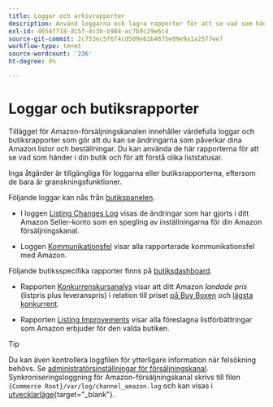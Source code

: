 ```yaml
---
title: Loggar och arkivrapporter
description: Använd loggarna och lagra rapporter för att se vad som händer i din Adobe Commerce eller Magento Open Source store och i era Amazon Marketplace-listor.
exl-id: 4654f718-d15f-4c3b-b984-ac7b9c29e6c4
source-git-commit: 2c753ec5f6f4cd509e61b4875e09e9a1a2577ee7
workflow-type: tm+mt
source-wordcount: '236'
ht-degree: 0%

---
```


# Loggar och butiksrapporter

Tillägget för Amazon-försäljningskanalen innehåller värdefulla loggar och butiksrapporter som gör att du kan se ändringarna som påverkar dina Amazon listor och beställningar. Du kan använda de här rapporterna för att se vad som händer i din butik och för att förstå olika liststatusar.

Inga åtgärder är tillgängliga för loggarna eller butiksrapporterna, eftersom de bara är granskningsfunktioner.

Följande loggar kan nås från [butikspanelen](./amazon-store-dashboard.md).

- I loggen [Listing Changes Log](./listing-changes-log.md) visas de ändringar som har gjorts i ditt Amazon Seller-konto som en spegling av inställningarna för din Amazon försäljningskanal.

- Loggen [Kommunikationsfel](./communication-errors-log.md) visar alla rapporterade kommunikationsfel med Amazon.

Följande butiksspecifika rapporter finns på [butiksdashboard](./amazon-store-dashboard.md).

- Rapporten [Konkurrenskursanalys](./competitive-price-analysis.md) visar att ditt Amazon _landade pris_ (listpris plus leveranspris) i relation till priset [på Buy Boxen](./buy-box-competitor-pricing.md) och [lägsta konkurrent](./lowest-competitor-pricing.md).

- Rapporten [Listing Improvements](./listing-improvements.md) visar alla föreslagna listförbättringar som Amazon erbjuder för den valda butiken.

>[!TIP]
>
>Du kan även kontrollera loggfilen för ytterligare information när felsökning behövs. Se [administratörsinställningar för försäljningskanal](./sales-channel-settings.md). Synkroniseringsloggning för Amazon-försäljningskanal skrivs till filen `{Commerce Root}/var/log/channel_amazon.log` och kan visas i [utvecklarläge](https://docs.magento.com/user-guide/magento/installation-modes.html){target=&quot;_blank&quot;}.
